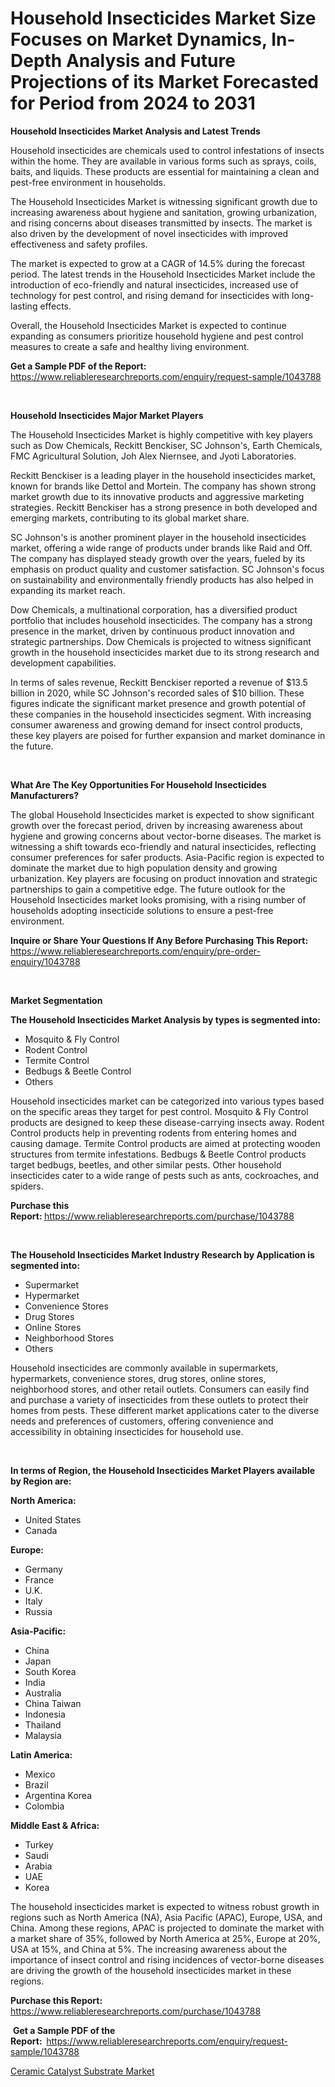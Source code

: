 <p><h1>Household Insecticides Market Size Focuses on Market Dynamics, In-Depth Analysis and Future Projections of its Market Forecasted for Period from 2024 to 2031</h1></p><p><strong>Household Insecticides Market Analysis and Latest Trends</strong></p>
<p><p>Household insecticides are chemicals used to control infestations of insects within the home. They are available in various forms such as sprays, coils, baits, and liquids. These products are essential for maintaining a clean and pest-free environment in households.</p><p>The Household Insecticides Market is witnessing significant growth due to increasing awareness about hygiene and sanitation, growing urbanization, and rising concerns about diseases transmitted by insects. The market is also driven by the development of novel insecticides with improved effectiveness and safety profiles.</p><p>The market is expected to grow at a CAGR of 14.5% during the forecast period. The latest trends in the Household Insecticides Market include the introduction of eco-friendly and natural insecticides, increased use of technology for pest control, and rising demand for insecticides with long-lasting effects.</p><p>Overall, the Household Insecticides Market is expected to continue expanding as consumers prioritize household hygiene and pest control measures to create a safe and healthy living environment.</p></p>
<p><strong>Get a Sample PDF of the Report:&nbsp;</strong> <a href="https://www.reliableresearchreports.com/enquiry/request-sample/1043788">https://www.reliableresearchreports.com/enquiry/request-sample/1043788</a></p>
<p>&nbsp;</p>
<p><strong>Household Insecticides Major Market Players</strong></p>
<p><p>The Household Insecticides Market is highly competitive with key players such as Dow Chemicals, Reckitt Benckiser, SC Johnson's, Earth Chemicals, FMC Agricultural Solution, Joh Alex Niernsee, and Jyoti Laboratories. </p><p>Reckitt Benckiser is a leading player in the household insecticides market, known for brands like Dettol and Mortein. The company has shown strong market growth due to its innovative products and aggressive marketing strategies. Reckitt Benckiser has a strong presence in both developed and emerging markets, contributing to its global market share.</p><p>SC Johnson's is another prominent player in the household insecticides market, offering a wide range of products under brands like Raid and Off. The company has displayed steady growth over the years, fueled by its emphasis on product quality and customer satisfaction. SC Johnson's focus on sustainability and environmentally friendly products has also helped in expanding its market reach.</p><p>Dow Chemicals, a multinational corporation, has a diversified product portfolio that includes household insecticides. The company has a strong presence in the market, driven by continuous product innovation and strategic partnerships. Dow Chemicals is projected to witness significant growth in the household insecticides market due to its strong research and development capabilities.</p><p>In terms of sales revenue, Reckitt Benckiser reported a revenue of $13.5 billion in 2020, while SC Johnson's recorded sales of $10 billion. These figures indicate the significant market presence and growth potential of these companies in the household insecticides segment. With increasing consumer awareness and growing demand for insect control products, these key players are poised for further expansion and market dominance in the future.</p></p>
<p>&nbsp;</p>
<p><strong>What Are The Key Opportunities For Household Insecticides Manufacturers?</strong></p>
<p><p>The global Household Insecticides market is expected to show significant growth over the forecast period, driven by increasing awareness about hygiene and growing concerns about vector-borne diseases. The market is witnessing a shift towards eco-friendly and natural insecticides, reflecting consumer preferences for safer products. Asia-Pacific region is expected to dominate the market due to high population density and growing urbanization. Key players are focusing on product innovation and strategic partnerships to gain a competitive edge. The future outlook for the Household Insecticides market looks promising, with a rising number of households adopting insecticide solutions to ensure a pest-free environment.</p></p>
<p><strong>Inquire or Share Your Questions If Any Before Purchasing This Report:</strong> <a href="https://www.reliableresearchreports.com/enquiry/pre-order-enquiry/1043788">https://www.reliableresearchreports.com/enquiry/pre-order-enquiry/1043788</a></p>
<p>&nbsp;</p>
<p><strong>Market Segmentation</strong></p>
<p><strong>The Household Insecticides Market Analysis by types is segmented into:</strong></p>
<p><ul><li>Mosquito & Fly Control</li><li>Rodent Control</li><li>Termite Control</li><li>Bedbugs & Beetle Control</li><li>Others</li></ul></p>
<p><p>Household insecticides market can be categorized into various types based on the specific areas they target for pest control. Mosquito & Fly Control products are designed to keep these disease-carrying insects away. Rodent Control products help in preventing rodents from entering homes and causing damage. Termite Control products are aimed at protecting wooden structures from termite infestations. Bedbugs & Beetle Control products target bedbugs, beetles, and other similar pests. Other household insecticides cater to a wide range of pests such as ants, cockroaches, and spiders.</p></p>
<p><strong>Purchase this Report:&nbsp;</strong><a href="https://www.reliableresearchreports.com/purchase/1043788">https://www.reliableresearchreports.com/purchase/1043788</a></p>
<p>&nbsp;</p>
<p><strong>The Household Insecticides Market Industry Research by Application is segmented into:</strong></p>
<p><ul><li>Supermarket</li><li>Hypermarket</li><li>Convenience Stores</li><li>Drug Stores</li><li>Online Stores</li><li>Neighborhood Stores</li><li>Others</li></ul></p>
<p><p>Household insecticides are commonly available in supermarkets, hypermarkets, convenience stores, drug stores, online stores, neighborhood stores, and other retail outlets. Consumers can easily find and purchase a variety of insecticides from these outlets to protect their homes from pests. These different market applications cater to the diverse needs and preferences of customers, offering convenience and accessibility in obtaining insecticides for household use.</p></p>
<p>&nbsp;</p>
<p><strong>In terms of Region, the Household Insecticides Market Players available by Region are:</strong></p>
<p>
    <p> <strong> North America: </strong>
        <ul>
            <li>United States</li>
            <li>Canada</li>
        </ul>
        </p> 
    <p> <strong> Europe: </strong>
        <ul>
            <li>Germany</li>
            <li>France</li>
            <li>U.K.</li>
            <li>Italy</li>
            <li>Russia</li>
        </ul>
        </p> 
    <p> <strong> Asia-Pacific: </strong>
        <ul>
            <li>China</li>
            <li>Japan</li>
            <li>South Korea</li>
            <li>India</li>
            <li>Australia</li>
            <li>China Taiwan</li>
            <li>Indonesia</li>
            <li>Thailand</li>
            <li>Malaysia</li>
        </ul>
        </p> 
    <p> <strong> Latin America: </strong>
        <ul>
            <li>Mexico</li>
            <li>Brazil</li>
            <li>Argentina Korea</li>
            <li>Colombia</li>
        </ul>
        </p> 
    <p> <strong> Middle East & Africa: </strong>
        <ul>
            <li>Turkey</li>
            <li>Saudi</li>
            <li>Arabia</li>
            <li>UAE</li>
            <li>Korea</li>
        </ul>
    </p>
    </p>
<p><p>The household insecticides market is expected to witness robust growth in regions such as North America (NA), Asia Pacific (APAC), Europe, USA, and China. Among these regions, APAC is projected to dominate the market with a market share of 35%, followed by North America at 25%, Europe at 20%, USA at 15%, and China at 5%. The increasing awareness about the importance of insect control and rising incidences of vector-borne diseases are driving the growth of the household insecticides market in these regions.</p></p>
<p><strong>Purchase this Report: </strong><a href="https://www.reliableresearchreports.com/purchase/1043788">https://www.reliableresearchreports.com/purchase/1043788</a></p>
<p>&nbsp;<strong>Get a Sample PDF of the Report:&nbsp;&nbsp;</strong><a href="https://www.reliableresearchreports.com/enquiry/request-sample/1043788">https://www.reliableresearchreports.com/enquiry/request-sample/1043788</a></p>
<p><strong></strong></p>
<p><p><a href="https://github.com/singletonthaxterkelliehr2df/Market-Research-Report-List-1/blob/main/ceramic-catalyst-substrate-market.md">Ceramic Catalyst Substrate Market</a></p></p>